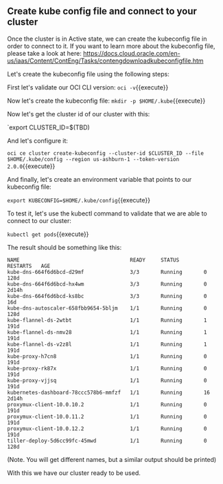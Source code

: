 ## Create kube config file and connect to your cluster

Once the cluster is in Active state, we can create the kubeconfig file in order to connect to it.
If you want to learn more about the kubeconfig file, please take a look at here: https://docs.cloud.oracle.com/en-us/iaas/Content/ContEng/Tasks/contengdownloadkubeconfigfile.htm

Let's create the kubeconfig file using the following steps:

First let's validate our OCI CLI version:
`oci -v`{{execute}}

Now let's create the kubeconfig file:
`mkdir -p $HOME/.kube`{{execute}}

Now let's get the cluster id of our cluster with this:

`export CLUSTER_ID=$(TBD)

And let's configure it:

`oci ce cluster create-kubeconfig --cluster-id $CLUSTER_ID --file $HOME/.kube/config --region us-ashburn-1 --token-version 2.0.0`{{execute}}

And finally, let's create an environment variable that points to our kubeconfig file:

`export KUBECONFIG=$HOME/.kube/config`{{execute}}

To test it, let's use the kubectl command to validate that we are able to connect to our cluster:

`kubectl get pods`{{execute}}

The result should be something like this:
~~~~
NAME                                    READY     STATUS        RESTARTS   AGE
kube-dns-664f6d6bcd-d29mf               3/3       Running       0          128d
kube-dns-664f6d6bcd-hx4wm               3/3       Running       0          2d14h
kube-dns-664f6d6bcd-ks8bc               3/3       Running       0          16d
kube-dns-autoscaler-658fbb9654-5bljm    1/1       Running       0          128d
kube-flannel-ds-2wtbt                   1/1       Running       1          191d
kube-flannel-ds-nmv28                   1/1       Running       1          191d
kube-flannel-ds-v2z8l                   1/1       Running       1          191d
kube-proxy-h7cn8                        1/1       Running       0          191d
kube-proxy-rk87x                        1/1       Running       0          191d
kube-proxy-vjjsq                        1/1       Running       0          191d
kubernetes-dashboard-78ccc578b6-mmfzf   1/1       Running       16         2d14h
proxymux-client-10.0.10.2               1/1       Running       0          191d
proxymux-client-10.0.11.2               1/1       Running       0          191d
proxymux-client-10.0.12.2               1/1       Running       0          191d
tiller-deploy-5d6cc99fc-45mwd           1/1       Running       0          128d
~~~~

(Note. You will get different names, but a similar output should be printed)

With this we have our cluster ready to be used.
